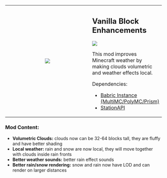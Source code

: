 <table  align="center">
	<tbody>
		<tr>
			<td width="280px" style="text-align: center;"><img src="https://github.com/paulevsGitch/BetterWeather/blob/main/src/main/resources/assets/better_weather/icon.png"/></td>		
			<td>
				<h2 align="left">Vanilla Block Enhancements</h2>
				<a href="https://jitpack.io/#paulevsGitch/BetterWeather"><img src="https://jitpack.io/v/paulevsGitch/BetterWeather.svg"></a>
				<p>
					This mod improves Minecraft weather by making clouds volumetric and weather effects local.
				</p>
				<p>
					Dependencies:
					<ul>
						<li><a href="https://github.com/babric/prism-instance">Babric Instance (MultiMC/PolyMC/Prism)</a></li>
						<li><a href="https://jenkins.glass-launcher.net/job/StationAPI">StationAPI</a></li>
					</ul>
				</p>
			</td>		
		</tr>
	</tbody>
</table>

### Mod Content:
- **Volumetric Clouds:** clouds now can be 32-64 blocks tall, they are fluffy and have better shading
- **Local weather:** rain and snow are now local, they will move together with clouds inside rain fronts
- **Better weather sounds:** better rain effect sounds
- **Better rain/snow rendering:** snow and rain now have LOD and can render on larger distances